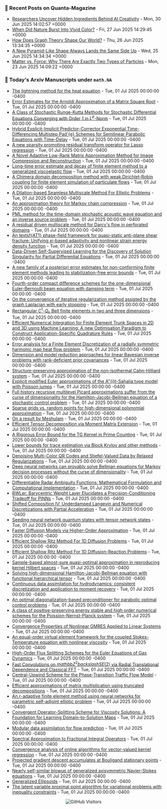 ### 📝 Recent Posts on Quanta-Magazine
<!-- quanta starts -->
* <a href="https://www.quantamagazine.org/researchers-uncover-hidden-ingredients-behind-ai-creativity-20250630/">Researchers Uncover Hidden Ingredients Behind AI Creativity</a> - Mon, 30 Jun 2025 14:02:57 +0000
* <a href="https://www.quantamagazine.org/when-did-nature-burst-into-vivid-color-20250627/">When Did Nature Burst Into Vivid Color?</a> - Fri, 27 Jun 2025 14:29:45 +0000
* <a href="https://www.quantamagazine.org/how-does-graph-theory-shape-our-world-20250626/">How Does Graph Theory Shape Our World?</a> - Thu, 26 Jun 2025 13:34:35 +0000
* <a href="https://www.quantamagazine.org/a-new-pyramid-like-shape-always-lands-the-same-side-up-20250625/">A New Pyramid-Like Shape Always Lands the Same Side Up</a> - Wed, 25 Jun 2025 14:34:34 +0000
* <a href="https://www.quantamagazine.org/matter-vs-force-why-there-are-exactly-two-types-of-particles-20250623/">Matter vs. Force: Why There Are Exactly Two Types of Particles</a> - Mon, 23 Jun 2025 14:09:22 +0000
<!-- quanta ends -->


### 📝 Today's Arxiv Manuscripts under ``math.NA``
<!-- arxiv-math-na starts -->
* <a href="https://arxiv.org/abs/2506.22576">The lightning method for the heat equation</a> - Tue, 01 Jul 2025 00:00:00 -0400
* <a href="https://arxiv.org/abs/2506.22615">Error Estimates for the Arnoldi Approximation of a Matrix Square Root</a> - Tue, 01 Jul 2025 00:00:00 -0400
* <a href="https://arxiv.org/abs/2506.22657">A Class of Stochastic Runge-Kutta Methods for Stochastic Differential Equations Converging with Order 1 in $L^p$-Norm</a> - Tue, 01 Jul 2025 00:00:00 -0400
* <a href="https://arxiv.org/abs/2506.22664">Hybrid Explicit-Implicit Predictor-Corrector Exponential Time-Differencing Multistep Pad'{e} Schemes for Semilinear Parabolic Equations with Time-Delay</a> - Tue, 01 Jul 2025 00:00:00 -0400
* <a href="https://arxiv.org/abs/2506.22689">A new sparsity promoting residual transform operator for Lasso regression</a> - Tue, 01 Jul 2025 00:00:00 -0400
* <a href="https://arxiv.org/abs/2506.22713">A Novel Adaptive Low-Rank Matrix Approximation Method for Image Compression and Reconstruction</a> - Tue, 01 Jul 2025 00:00:00 -0400
* <a href="https://arxiv.org/abs/2506.22782">Long-time error estimate and decay of finite element method to a generalized viscoelastic flow</a> - Tue, 01 Jul 2025 00:00:00 -0400
* <a href="https://arxiv.org/abs/2506.22831">A Chimera domain decomposition method with weak Dirichlet-Robin coupling for finite element simulation of particulate flows</a> - Tue, 01 Jul 2025 00:00:00 -0400
* <a href="https://arxiv.org/abs/2506.22912">A Dilation-based Seamless Multiscale Method For Elliptic Problems</a> - Tue, 01 Jul 2025 00:00:00 -0400
* <a href="https://arxiv.org/abs/2506.22918">An approximation theory for Markov chain compression</a> - Tue, 01 Jul 2025 00:00:00 -0400
* <a href="https://arxiv.org/abs/2506.23084">PML method for the time-domain stochastic acoustic wave equation and an inverse source problem</a> - Tue, 01 Jul 2025 00:00:00 -0400
* <a href="https://arxiv.org/abs/2506.23093">A residual driven multiscale method for Darcy's flow in perforated domains</a> - Tue, 01 Jul 2025 00:00:00 -0400
* <a href="https://arxiv.org/abs/2506.23249">An textsf{AT1} phase-field framework for quasi-static anti-plane shear fracture: Unifying $xi$-based adaptivity and nonlinear strain energy density function</a> - Tue, 01 Jul 2025 00:00:00 -0400
* <a href="https://arxiv.org/abs/2506.23344">Data-Driven Self-Supervised Learning for the Discovery of Solution Singularity for Partial Differential Equations</a> - Tue, 01 Jul 2025 00:00:00 -0400
* <a href="https://arxiv.org/abs/2506.23381">A new family of a posteriori error estimates for non-conforming finite element methods leading to stabilization-free error bounds</a> - Tue, 01 Jul 2025 00:00:00 -0400
* <a href="https://arxiv.org/abs/2506.23449">Fourth-order compact difference schemes for the one-dimensional Euler-Bernoulli beam equation with damping term</a> - Tue, 01 Jul 2025 00:00:00 -0400
* <a href="https://arxiv.org/abs/2506.23483">On the convergence of iterative regularization method assisted by the graph Laplacian with early stopping</a> - Tue, 01 Jul 2025 00:00:00 -0400
* <a href="https://arxiv.org/abs/2506.23702">Rectangular $C^1$-$Q_k$ Bell finite elements in two and three dimensions</a> - Tue, 01 Jul 2025 00:00:00 -0400
* <a href="https://arxiv.org/abs/2506.23741">Efficient Numerical Integration for Finite Element Trunk Spaces in 2D and 3D using Machine Learning: A new Optimisation Paradigm to Construct Application-Specific Quadrature Rules</a> - Tue, 01 Jul 2025 00:00:00 -0400
* <a href="https://arxiv.org/abs/2506.23748">Error analysis for a Finite Element Discretization of a radially symmetric harmonic map heat flow problem</a> - Tue, 01 Jul 2025 00:00:00 -0400
* <a href="https://arxiv.org/abs/2506.23892">Dimension and model reduction approaches for linear Bayesian inverse problems with rank-deficient prior covariances</a> - Tue, 01 Jul 2025 00:00:00 -0400
* <a href="https://arxiv.org/abs/2506.23933">Structure-preserving approximation of the non-isothermal Cahn-Hilliard system</a> - Tue, 01 Jul 2025 00:00:00 -0400
* <a href="https://arxiv.org/abs/2506.23947">Explicit modified Euler approximations of the A"{i}t-Sahalia type model with Poisson jumps</a> - Tue, 01 Jul 2025 00:00:00 -0400
* <a href="https://arxiv.org/abs/2506.23969">Full history recursive multilevel Picard approximations suffer from the curse of dimensionality for the Hamilton-Jacobi-Bellman equation of a stochastic control problem</a> - Tue, 01 Jul 2025 00:00:00 -0400
* <a href="https://arxiv.org/abs/2506.24054">Sparse grids vs. random points for high-dimensional polynomial approximation</a> - Tue, 01 Jul 2025 00:00:00 -0400
* <a href="https://arxiv.org/abs/2506.22553">On a result by Meshulam</a> - Tue, 01 Jul 2025 00:00:00 -0400
* <a href="https://arxiv.org/abs/2506.22564">Efficient Tensor Decomposition via Moment Matrix Extension</a> - Tue, 01 Jul 2025 00:00:00 -0400
* <a href="https://arxiv.org/abs/2506.22634">A Rigorous Error Bound for the TG Kernel in Prime Counting</a> - Tue, 01 Jul 2025 00:00:00 -0400
* <a href="https://arxiv.org/abs/2506.22701">Lower bounds for trace estimation via Block Krylov and other methods</a> - Tue, 01 Jul 2025 00:00:00 -0400
* <a href="https://arxiv.org/abs/2506.22826">Denoising Multi-Color QR Codes and Stiefel-Valued Data by Relaxed Regularizations</a> - Tue, 01 Jul 2025 00:00:00 -0400
* <a href="https://arxiv.org/abs/2506.22851">Deep neural networks can provably solve Bellman equations for Markov decision processes without the curse of dimensionality</a> - Tue, 01 Jul 2025 00:00:00 -0400
* <a href="https://arxiv.org/abs/2506.22935">Differentiable Radar Ambiguity Functions: Mathematical Formulation and Computational Implementation</a> - Tue, 01 Jul 2025 00:00:00 -0400
* <a href="https://arxiv.org/abs/2506.23024">BWLer: Barycentric Weight Layer Elucidates a Precision-Conditioning Tradeoff for PINNs</a> - Tue, 01 Jul 2025 00:00:00 -0400
* <a href="https://arxiv.org/abs/2506.23062">Shifted Composition IV: Underdamped Langevin and Numerical Discretizations with Partial Acceleration</a> - Tue, 01 Jul 2025 00:00:00 -0400
* <a href="https://arxiv.org/abs/2506.23550">Seeding neural network quantum states with tensor network states</a> - Tue, 01 Jul 2025 00:00:00 -0400
* <a href="https://arxiv.org/abs/2506.24042">Faster Diffusion Models via Higher-Order Approximation</a> - Tue, 01 Jul 2025 00:00:00 -0400
* <a href="https://arxiv.org/abs/2404.17750">Efficient Shallow Ritz Method For 1D Diffusion Problems</a> - Tue, 01 Jul 2025 00:00:00 -0400
* <a href="https://arxiv.org/abs/2407.01496">Efficient Shallow Ritz Method For 1D Diffusion-Reaction Problems</a> - Tue, 01 Jul 2025 00:00:00 -0400
* <a href="https://arxiv.org/abs/2407.06674">Sample-based almost-sure quasi-optimal approximation in reproducing kernel Hilbert spaces</a> - Tue, 01 Jul 2025 00:00:00 -0400
* <a href="https://arxiv.org/abs/2408.04209">Solving high-dimensional Hamilton-Jacobi-Bellman equation with functional hierarchical tensor</a> - Tue, 01 Jul 2025 00:00:00 -0400
* <a href="https://arxiv.org/abs/2409.03872">Continuous data assimilation for hydrodynamics: consistent discretization and application to moment recovery</a> - Tue, 01 Jul 2025 00:00:00 -0400
* <a href="https://arxiv.org/abs/2410.22686">An optimal diagonalization-based preconditioner for parabolic optimal control problems</a> - Tue, 01 Jul 2025 00:00:00 -0400
* <a href="https://arxiv.org/abs/2502.03892">A class of positive-preserving,energy stable and high order numerical schemes for the Poission-Nernst-Planck system</a> - Tue, 01 Jul 2025 00:00:00 -0400
* <a href="https://arxiv.org/abs/2502.05355">Convergence Properties of Nonlinear GMRES Applied to Linear Systems</a> - Tue, 01 Jul 2025 00:00:00 -0400
* <a href="https://arxiv.org/abs/2502.16196">An equal-order virtual element framework for the coupled Stokes-Temperature equation with nonlinear viscosity</a> - Tue, 01 Jul 2025 00:00:00 -0400
* <a href="https://arxiv.org/abs/2504.01699">High-Order Flux Splitting Schemes for the Euler Equations of Gas Dynamics</a> - Tue, 01 Jul 2025 00:00:00 -0400
* <a href="https://arxiv.org/abs/2504.05149">Fast Convolutions on $mathbb{Z}^2backslash SE(2)$ via Radial Translational Dependence and Classical FFT</a> - Tue, 01 Jul 2025 00:00:00 -0400
* <a href="https://arxiv.org/abs/2504.12153">Central-Upwind Scheme for the Phase-Transition Traffic Flow Model</a> - Tue, 01 Jul 2025 00:00:00 -0400
* <a href="https://arxiv.org/abs/2504.19308">Efficient approximations of matrix multiplication using truncated decompositions</a> - Tue, 01 Jul 2025 00:00:00 -0400
* <a href="https://arxiv.org/abs/2504.21160">An $r$-adaptive finite element method using neural networks for parametric self-adjoint elliptic problem</a> - Tue, 01 Jul 2025 00:00:00 -0400
* <a href="https://arxiv.org/abs/2505.20618">Convergent Operator-Splitting Scheme for Viscosity Solutions: A Foundation for Learning Domain-to-Solution Maps</a> - Tue, 01 Jul 2025 00:00:00 -0400
* <a href="https://arxiv.org/abs/2506.19002">Modular data assimilation for flow prediction</a> - Tue, 01 Jul 2025 00:00:00 -0400
* <a href="https://arxiv.org/abs/2506.19332">Spectral Approximation to Fractional Integral Operators</a> - Tue, 01 Jul 2025 00:00:00 -0400
* <a href="https://arxiv.org/abs/2309.07779">Convergence analysis of online algorithms for vector-valued kernel regression</a> - Tue, 01 Jul 2025 00:00:00 -0400
* <a href="https://arxiv.org/abs/2403.02530">Projected gradient descent accumulates at Bouligand stationary points</a> - Tue, 01 Jul 2025 00:00:00 -0400
* <a href="https://arxiv.org/abs/2405.10916">Nearly self-similar blowup of generalized axisymmetric Navier-Stokes equations</a> - Tue, 01 Jul 2025 00:00:00 -0400
* <a href="https://arxiv.org/abs/2407.20362">Generalized Ellipsoids</a> - Tue, 01 Jul 2025 00:00:00 -0400
* <a href="https://arxiv.org/abs/2503.05672">The latent variable proximal point algorithm for variational problems with inequality constraints</a> - Tue, 01 Jul 2025 00:00:00 -0400
<!-- arxiv-math-na ends -->

<div align="center">
  
![GitHub Visitors](https://api.visitorbadge.io/api/visitors?path=https%3A%2F%2Fgithub.com%2Flowrank&label=profile%20views&labelColor=%231e1e2e&countColor=%23cba6f7)



</div>
